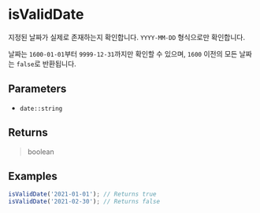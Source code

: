 # isValidDate <Badge type="tip" text="JavaScript" />

지정된 날짜가 실제로 존재하는지 확인합니다. `YYYY-MM-DD` 형식으로만 확인합니다.

날짜는 `1600-01-01`부터 `9999-12-31`까지만 확인할 수 있으며, `1600` 이전의 모든 날짜는 `false`로 반환됩니다.

## Parameters

- `date::string`

## Returns

> boolean

## Examples

```javascript
isValidDate('2021-01-01'); // Returns true
isValidDate('2021-02-30'); // Returns false
```
